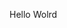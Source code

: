 Hello Wolrd





































































































































































































































































































































































































































































































































































































































































































































































































































































































































































































































































































































































































































































































































































































































































































































































































































































































































































































































